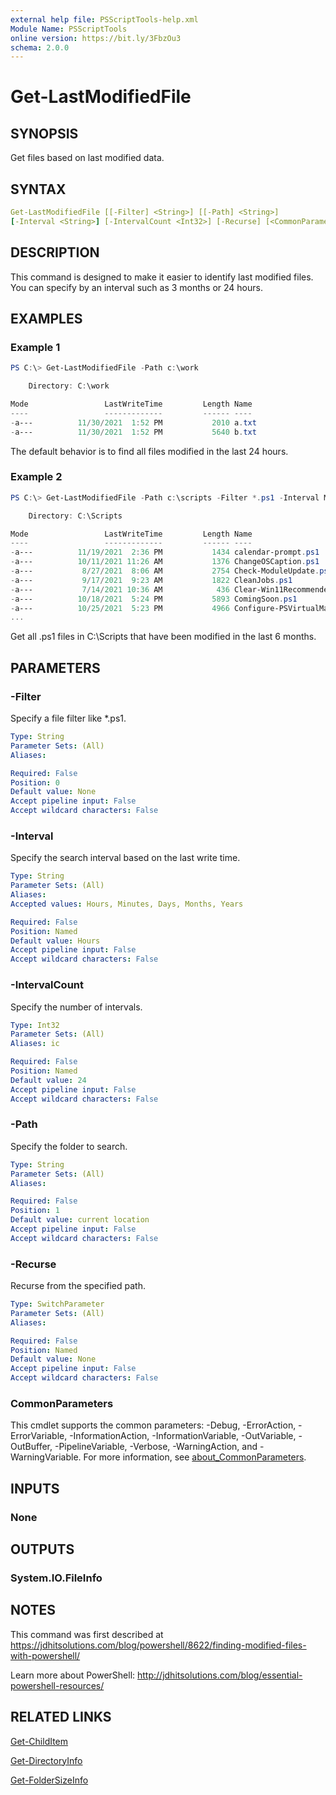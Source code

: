 ```yaml
---
external help file: PSScriptTools-help.xml
Module Name: PSScriptTools
online version: https://bit.ly/3FbzOu3
schema: 2.0.0
---
```


# Get-LastModifiedFile

## SYNOPSIS

Get files based on last modified data.

## SYNTAX

```yaml
Get-LastModifiedFile [[-Filter] <String>] [[-Path] <String>]
[-Interval <String>] [-IntervalCount <Int32>] [-Recurse] [<CommonParameters>]
```

## DESCRIPTION

This command is designed to make it easier to identify last modified files. You can specify by an interval such as 3 months or 24 hours.

## EXAMPLES

### Example 1

```powershell
PS C:\> Get-LastModifiedFile -Path c:\work

    Directory: C:\work

Mode                 LastWriteTime         Length Name
----                 -------------         ------ ----
-a---          11/30/2021  1:52 PM           2010 a.txt
-a---          11/30/2021  1:52 PM           5640 b.txt
```

The default behavior is to find all files modified in the last 24 hours.

### Example 2

```powershell
PS C:\> Get-LastModifiedFile -Path c:\scripts -Filter *.ps1 -Interval Months -IntervalCount 6

    Directory: C:\Scripts

Mode                 LastWriteTime         Length Name
----                 -------------         ------ ----
-a---          11/19/2021  2:36 PM           1434 calendar-prompt.ps1
-a---          10/11/2021 11:26 AM           1376 ChangeOSCaption.ps1
-a---           8/27/2021  8:06 AM           2754 Check-ModuleUpdate.ps1
-a---           9/17/2021  9:23 AM           1822 CleanJobs.ps1
-a---           7/14/2021 10:36 AM            436 Clear-Win11Recommended.ps1
-a---          10/18/2021  5:24 PM           5893 ComingSoon.ps1
-a---          10/25/2021  5:23 PM           4966 Configure-PSVirtualMachine.ps1
...
```

Get all .ps1 files in C:\Scripts that have been modified in the last 6 months.

## PARAMETERS

### -Filter

Specify a file filter like *.ps1.

```yaml
Type: String
Parameter Sets: (All)
Aliases:

Required: False
Position: 0
Default value: None
Accept pipeline input: False
Accept wildcard characters: False
```

### -Interval

Specify the search interval based on the last write time.

```yaml
Type: String
Parameter Sets: (All)
Aliases:
Accepted values: Hours, Minutes, Days, Months, Years

Required: False
Position: Named
Default value: Hours
Accept pipeline input: False
Accept wildcard characters: False
```

### -IntervalCount

Specify the number of intervals.

```yaml
Type: Int32
Parameter Sets: (All)
Aliases: ic

Required: False
Position: Named
Default value: 24
Accept pipeline input: False
Accept wildcard characters: False
```

### -Path

Specify the folder to search.

```yaml
Type: String
Parameter Sets: (All)
Aliases:

Required: False
Position: 1
Default value: current location
Accept pipeline input: False
Accept wildcard characters: False
```

### -Recurse

Recurse from the specified path.

```yaml
Type: SwitchParameter
Parameter Sets: (All)
Aliases:

Required: False
Position: Named
Default value: None
Accept pipeline input: False
Accept wildcard characters: False
```

### CommonParameters

This cmdlet supports the common parameters: -Debug, -ErrorAction, -ErrorVariable, -InformationAction, -InformationVariable, -OutVariable, -OutBuffer, -PipelineVariable, -Verbose, -WarningAction, and -WarningVariable. For more information, see [about_CommonParameters](http://go.microsoft.com/fwlink/?LinkID=113216).

## INPUTS

### None

## OUTPUTS

### System.IO.FileInfo

## NOTES

This command was first described at https://jdhitsolutions.com/blog/powershell/8622/finding-modified-files-with-powershell/

Learn more about PowerShell: http://jdhitsolutions.com/blog/essential-powershell-resources/

## RELATED LINKS

[Get-ChildItem]()

[Get-DirectoryInfo](Get-DirectoryInfo.md)

[Get-FolderSizeInfo](Get-FolderSizeInfo.md)
